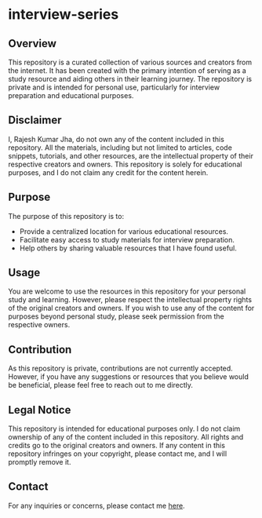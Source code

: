 # interview-series

## Overview

This repository is a curated collection of various sources and creators from the internet. It has been created with the primary intention of serving as a study resource and aiding others in their learning journey. The repository is private and is intended for personal use, particularly for interview preparation and educational purposes.

## Disclaimer

I, Rajesh Kumar Jha, do not own any of the content included in this repository. All the materials, including but not limited to articles, code snippets, tutorials, and other resources, are the intellectual property of their respective creators and owners. This repository is solely for educational purposes, and I do not claim any credit for the content herein.

## Purpose

The purpose of this repository is to:
- Provide a centralized location for various educational resources.
- Facilitate easy access to study materials for interview preparation.
- Help others by sharing valuable resources that I have found useful.

## Usage

You are welcome to use the resources in this repository for your personal study and learning. However, please respect the intellectual property rights of the original creators and owners. If you wish to use any of the content for purposes beyond personal study, please seek permission from the respective owners.

## Contribution

As this repository is private, contributions are not currently accepted. However, if you have any suggestions or resources that you believe would be beneficial, please feel free to reach out to me directly.

## Legal Notice

This repository is intended for educational purposes only. I do not claim ownership of any of the content included in this repository. All rights and credits go to the original creators and owners. If any content in this repository infringes on your copyright, please contact me, and I will promptly remove it.

## Contact

For any inquiries or concerns, please contact me [here](buzz.jha@gmail.com).
